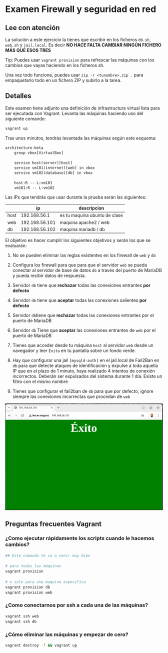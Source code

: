 # Examen Firewall y seguridad en red

## Lee con atención

La solución a este ejercicio la tienes que escribir en los ficheros `db.sh`, `web.sh` y `jail.local`. Es decir **NO HACE FALTA CAMBIAR NINGÚN FICHERO MÁS QUE ESOS TRES**

Tip: Puedes usar `vagrant provision` para refrescar las máquinas con los cambios que vayas haciendo en los ficheros sh.

Una vez todo funcione, puedes usar  `zip -r <tunombre>.zip .` para empaquetarlo todo en un fichero ZIP y subirlo a la tarea.

## Detalles

Este examen tiene adjunto una definición de infrastructura virtual lista para ser ejecutada con Vagrant. Levanta las máquinas haciendo uso del siguiente comando:

```sh
vagrant up
```

Tras unos minutos, tendrás levantada las máquinas según este esquema:

```mermaid
architecture-beta
    group vbox[VirtualBox]

    service host(server)[host]
    service vm101(internet)[web] in vbox
    service vm102(database)[db] in vbox

    host:R -- L:vm101
    vm101:R -- L:vm102    
```

Las IPs que tendrás que usar durante la prueba serán las siguientes:

|       | ip             | descripcion                   |
|-------|----------------|-------------------------------|
| host  | 192.168.56.1   | es tu maquina ubuntu de clase |
| web   | 192.168.56.101 | maquina apache2 / web         |
| db    | 192.168.56.102 | maquina mariadb / db          |

El objetivo es hacer cumplir los siguientes objetivos y serán los que se evaluarán:

1. No se pueden eliminar las reglas existentes en los firewall de `web` y `db`

2. Configura los firewall para que para que el servidor `web` se pueda conectar al servidor de base de datos `db` a través del puerto de MariaDB y pueda recibir datos de respuesta.

3. Servidor `db` tiene que **rechazar** todas las conexiones entrantes **por defecto**

4. Servidor `db` tiene que **aceptar** todas las conexiones salientes **por defecto**

5. Servidor `db`tiene que **rechazar** todas las conexiones entrantes por el puerto de MariaDB

6. Servidor `db` Tiene que **aceptar** las conexiones entrantes de `web` por el puerto de MariaDB

7. Tienes que acceder desde tu máquina `host` al servidor `web` desde un navegador y leer `Éxito` en tu pantalla sobre un fondo verde.

8. Hay que configurar una jail `[mysqld-auth]` en el jail.local de Fail2Ban en `db` para que detecte ataques de identificación y expulse a toda aquella IP que en el plazo de 1 minuto, haya realizado 4 intentos de conexión incorrectos. Deberán ser expulsados del sistema durante 1 día. Existe un filtro con el mismo nombre

9. Tienes que configurar el fail2ban de `db` para que por defecto, ignore siempre las conexiones incorrectas que procedan de `web`

![Exito](images/exito.png)

## Preguntas frecuentes Vagrant

### ¿Como ejecutar rápidamente los scripts cuando le hacemos cambios?

```sh
## Este comando te va a venir muy bien

# para todas las máquinas
vagrant provision

# o solo para una maquina especifica
vagrant provision db
vagrant provision web
```

### ¿Como conectarnos por ssh a cada una de las máquinas?

```sh
vagrant ssh web
vagrant ssh db
```

### ¿Cómo eliminar las máquinas y empezar de cero?

```sh
vagrant destroy -f && vagrant up 
```
